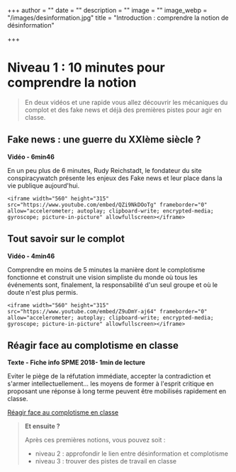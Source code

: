 +++
author = ""
date = ""
description = ""
image = ""
image_webp = "/images/desinformation.jpg"
title = "Introduction : comprendre la notion de désinformation"

+++
# Niveau 1 : 10 minutes pour comprendre la notion

> En deux vidéos et une rapide vous allez découvrir les mécaniques du complot et des fake news et déjà des premières pistes pour agir en classe.

## Fake news : une guerre du XXIème siècle ?

**Vidéo - 6min46**

En un peu plus de 6 minutes, Rudy Reichstadt, le fondateur du site conspiracywatch présente les enjeux des Fake news et leur place dans la vie publique aujourd'hui.

    <iframe width="560" height="315" src="https://www.youtube.com/embed/QZi9NkDOoTg" frameborder="0" allow="accelerometer; autoplay; clipboard-write; encrypted-media; gyroscope; picture-in-picture" allowfullscreen></iframe>

## Tout savoir sur le complot

**Vidéo - 4min46**

Comprendre en moins de 5 minutes la manière dont le complotisme fonctionne et construit une vision simpliste du monde où tous les événements sont, finalement, la responsabilité d'un seul groupe et où le doute n'est plus permis.

    <iframe width="560" height="315" src="https://www.youtube.com/embed/Z9uDmY-aj64" frameborder="0" allow="accelerometer; autoplay; clipboard-write; encrypted-media; gyroscope; picture-in-picture" allowfullscreen></iframe>

## Réagir face au complotisme en classe

**Texte - Fiche info SPME 2018- 1min de lecture**

Eviter le piège de la réfutation immédiate, accepter la contradiction et s'armer intellectuellement... les moyens de former à l'esprit critique en proposant une réponse à long terme peuvent être mobilisés rapidement en classe.

[Réagir face au complotisme en classe](https://www.clemi.fr/es/ressources/nos-ressources-pedagogiques/ressources-pedagogiques/reagir-face-au-complotisme-en-classe.html)

> **Et ensuite ?**
>
> Après ces premières notions, vous pouvez soit :
>
> * niveau 2 : approfondir le lien entre désinformation et complotisme
> * niveau 3 : trouver des pistes de travail en classe